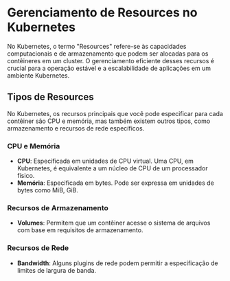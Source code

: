 # Gerenciamento de Resources no Kubernetes


No Kubernetes, o termo "Resources" refere-se às capacidades computacionais e de armazenamento que podem ser alocadas para os contêineres em um cluster. O gerenciamento eficiente desses recursos é crucial para a operação estável e a escalabilidade de aplicações em um ambiente Kubernetes.

## Tipos de Resources

No Kubernetes, os recursos principais que você pode especificar para cada contêiner são CPU e memória, mas também existem outros tipos, como armazenamento e recursos de rede específicos.

### CPU e Memória

- **CPU**: Especificada em unidades de CPU virtual. Uma CPU, em Kubernetes, é equivalente a um núcleo de CPU de um processador físico.
- **Memória**: Especificada em bytes. Pode ser expressa em unidades de bytes como MiB, GiB.

### Recursos de Armazenamento

- **Volumes**: Permitem que um contêiner acesse o sistema de arquivos com base em requisitos de armazenamento.

### Recursos de Rede

- **Bandwidth**: Alguns plugins de rede podem permitir a especificação de limites de largura de banda.